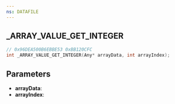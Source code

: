 ```yaml
---
ns: DATAFILE
---
```

## _ARRAY_VALUE_GET_INTEGER

```c
// 0x96DEA500B6EBBE53 0xBB120CFC
int _ARRAY_VALUE_GET_INTEGER(Any* arrayData, int arrayIndex);
```

## Parameters
* **arrayData**:
* **arrayIndex**:
